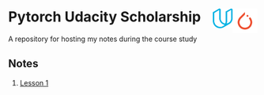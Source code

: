# Pytorch Udacity Scholarship <img src="/images/pytorch_logo.png" align="right" width="50" height="50" alt="PyTorch Logo"> <img src="/images/Udacity_logo_256.png" align="right" width="40" height="40" alt="Udacity Logo">
A repository for hosting my notes during the course study



## Notes

1. [Lesson 1](/notes/Lesson-2.md)
